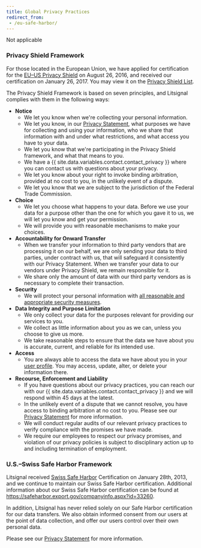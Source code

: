 ```yaml
---
title: Global Privacy Practices
redirect_from:
 - /eu-safe-harbor/
---
```


Not applicable

### Privacy Shield Framework

For those located in the European Union, we have applied for certification for the [EU–US Privacy Shield](https://www.privacyshield.gov/) on August 26, 2016, and received our certification on January 26, 2017. You may view it on the [Privacy Shield List](https://www.privacyshield.gov/participant?id=a2zt000000001K2AAI).

The Privacy Shield Framework is based on seven principles, and Litsignal complies with them in the following ways:

- **Notice**
  - We let you know when we're collecting your personal information. 
  - We let you know, in our [Privacy Statement](/articles/github-privacy-statement/), what purposes we have for collecting and using your information, who we share that information with and under what restrictions, and what access you have to your data.
  - We let you know that we're participating in the Privacy Shield framework, and what that means to you.
  - We have a {{ site.data.variables.contact.contact_privacy }} where you can contact us with questions about your privacy.  
  - We let you know about your right to invoke binding arbitration, provided at no cost to you, in the unlikely event of a dispute.
  - We let you know that we are subject to the jurisdiction of the Federal Trade Commission. 
- **Choice**
  - We let you choose what happens to your data. Before we use your data for a purpose other than the one for which you gave it to us, we will let you know and get your permission. 
  - We will provide you with reasonable mechanisms to make your choices.
- **Accountability for Onward Transfer**
  - When we transfer your information to third party vendors that are processing it on our behalf, we are only sending your data to third parties, under contract with us, that will safeguard it consistently with our Privacy Statement. When we transfer your data to our vendors under Privacy Shield, we remain responsible for it.
  - We share only the amount of data with our third party vendors as is necessary to complete their transaction.
- **Security**
  - We will protect your personal information with [all reasonable and appropriate security measures](/articles/github-security/). 
- **Data Integrity and Purpose Limitation**
  - We only collect your data for the purposes relevant for providing our services to you. 
  - We collect as little information about you as we can, unless you choose to give us more. 
  - We take reasonable steps to ensure that the data we have about you is accurate, current, and reliable for its intended use.
- **Access**
  - You are always able to access the data we have about you in your [user profile](https://github.com/settings/profile). You may access, update, alter, or delete your information there.
- **Recourse, Enforcement and Liability**
  - If you have questions about our privacy practices, you can reach our with our {{ site.data.variables.contact.contact_privacy }} and we will respond within 45 days at the latest.
  - In the unlikely event of a dispute that we cannot resolve, you have access to binding arbitration at no cost to you. Please see our [Privacy Statement](/articles/github-privacy-statement/) for more information.
  - We will conduct regular audits of our relevant privacy practices to verify compliance with the promises we have made. 
  - We require our employees to respect our privacy promises, and violation of our privacy policies is subject to disciplinary action up to and including termination of employment.

### U.S.–Swiss Safe Harbor Framework

Litsignal received [Swiss Safe Harbor](https://build.export.gov/main/safeharbor/swiss/index.asp) Certification on January 28th, 2013, and we continue to maintain our Swiss Safe Harbor certification. Additional information about our Swiss Safe Harbor certification can be found at <https://safeharbor.export.gov/companyinfo.aspx?id=33260>.

In addition, Litsignal has never relied solely on our Safe Harbor certification for our data transfers. We also obtain informed consent from our users at the point of data collection, and offer our users control over their own personal data.

Please see our [Privacy Statement](/articles/github-privacy-statement/) for more information.
